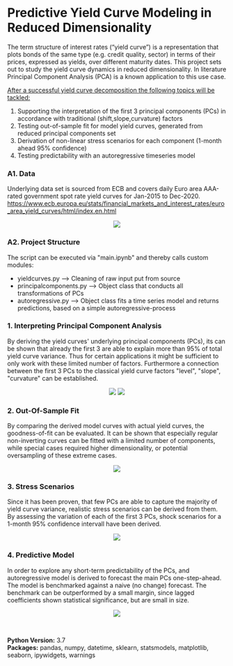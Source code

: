 # Predictive Yield Curve Modeling in Reduced Dimensionality

The term structure of interest rates (“yield curve”) is a representation that plots bonds of the same type (e.g. credit quality, sector) in terms of their prices, expressed as yields, over different maturity dates. This project sets out to study the yield curve dynamics in reduced dimensionality. In literature Principal Component Analysis (PCA) is a known application to this use case.

<u>After a successful yield curve decomposition the following topics will be tackled:</u>
1) Supporting the interpretation of the first 3 principal components (PCs) in accordance with traditional (shift,slope,curvature) factors
2) Testing out-of-sample fit for model yield curves, generated from reduced principal components set
3) Derivation of non-linear stress scenarios for each component (1-month ahead 95% confidence)
4) Testing predictability with an autoregressive timeseries model

### A1. Data
Underlying data set is sourced from ECB and covers daily Euro area AAA-rated government spot rate yield curves for Jan-2015 to Dec-2020. https://www.ecb.europa.eu/stats/financial_markets_and_interest_rates/euro_area_yield_curves/html/index.en.html

<p align="center"> <img src="https://github.com/bernhard-pfann/pca-yield-curve-analytics/blob/main/assets/img/yields-dyn.gif"></p>

### A2. Project Structure
The script can be executed via "main.ipynb" and thereby calls custom modules:
- yieldcurves.py --> Cleaning of raw input put from source
- principalcomponents.py --> Object class that conducts all transformations of PCs
- autoregressive.py --> Object class fits a time series model and returns predictions, based on a simple autoregressive-process

### 1. Interpreting Principal Component Analysis
By deriving the yield curves' underlying principal components (PCs), its can be shown that already the first 3 are able to explain more than 95% of total yield curve variance. Thus for certain applications it might be sufficient to only work with these limited number of factors. Furthermore a connection between the first 3 PCs to the classical yield curve factors "level", "slope", "curvature" can be established.
<p align="center">
  <img src="https://github.com/bernhard-pfann/pca-yield-curve-analytics/blob/main/assets/img/pc-scores-dyn.gif">
  <img src="https://github.com/bernhard-pfann/pca-yield-curve-analytics/blob/main/assets/img/pc-interpret.png"><br>
</p>


### 2. Out-Of-Sample Fit
By comparing the derived model curves with actual yield curves, the goodness-of-fit can be evaluated. It can be shown that especially regular non-inverting curves can be fitted with a limited number of components, while special cases required higher dimensionality, or potential oversampling of these extreme cases.
<p align="center"> 
  <img src="https://github.com/bernhard-pfann/pca-yield-curve-analytics/blob/main/assets/img/pc-fit-dyn.gif">
</p>


### 3. Stress Scenarios
Since it has been proven, that few PCs are able to capture the majority of yield curve variance, realistic stress scenarios can be derived from them. By assessing the variation of each of the first 3 PCs, shock scenarios for a 1-month 95% confidence intervall have been derived.
<p align="center"><img src="https://github.com/bernhard-pfann/pca-yield-curve-analytics/blob/main/assets/img/yields-stress.png"></p>


### 4. Predictive Model
In order to explore any short-term predictability of the PCs, and autoregressive model is derived to forecast the main PCs one-step-ahead. The model is benchmarked against a naive (no change) forecast. The benchmark can be outperformed by a small margin, since lagged coefficients shown statistical significance, but are small in size.

<p align="center"><img src="https://github.com/bernhard-pfann/pca-yield-curve-analytics/blob/main/assets/img/yields-pred-eval.png"></p><br>

<b>Python Version:</b> 3.7<br>
<b>Packages:</b> pandas, numpy, datetime, sklearn, statsmodels, matplotlib, seaborn, ipywidgets, warnings
